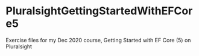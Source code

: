 # PluralsightGettingStartedWithEFCore5
Exercise files for my Dec 2020 course, Getting Started with EF Core (5) on Pluralsight

